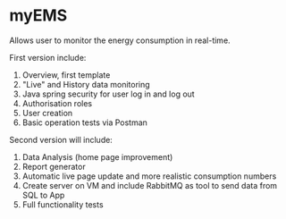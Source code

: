 # myEMS
Allows user to monitor the energy consumption in real-time.

First version include:
1. Overview, first template
2. "Live" and History data monitoring
3. Java spring security for user log in and log out
4. Authorisation roles
5. User creation
6. Basic operation tests via Postman

Second version will include:
1. Data Analysis (home page improvement)
2. Report generator
3. Automatic live page update and more realistic consumption numbers
4. Create server on VM and include RabbitMQ as tool to send data from SQL to App
5. Full functionality tests
